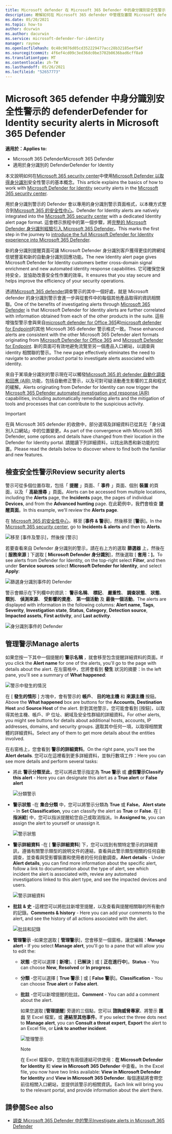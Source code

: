 ```yaml
---
title: Microsoft defender 在 Microsoft 365 Defender 中的身分識別安全性警示
description: 瞭解如何在 Microsoft 365 defender 中管理及審閱 Microsoft defender 的身分識別所發出的安全性警示
ms.date: 05/20/2021
ms.topic: how-to
author: dcurwin
ms.author: dacurwin
ms.service: microsoft-defender-for-identity
manager: raynew
ms.openlocfilehash: 0c48c9076d05cd352229477acc28b32185eef54f
ms.sourcegitcommit: 4f6ef4cd09c3ed36dc0be3702b0636bad6cff8a9
ms.translationtype: MT
ms.contentlocale: zh-TW
ms.lasthandoff: 05/26/2021
ms.locfileid: "52657773"
---
```

# <a name="defender-for-identity-security-alerts-in-microsoft-365-defender"></a><span data-ttu-id="82330-103">Microsoft 365 defender 中身分識別安全性警示的 defender</span><span class="sxs-lookup"><span data-stu-id="82330-103">Defender for Identity security alerts in Microsoft 365 Defender</span></span>

<span data-ttu-id="82330-104">**適用於：**</span><span class="sxs-lookup"><span data-stu-id="82330-104">**Applies to:**</span></span>

- <span data-ttu-id="82330-105">Microsoft 365 Defender</span><span class="sxs-lookup"><span data-stu-id="82330-105">Microsoft 365 Defender</span></span>
- <span data-ttu-id="82330-106">適用於身分識別的 Defender</span><span class="sxs-lookup"><span data-stu-id="82330-106">Defender for Identity</span></span>

<span data-ttu-id="82330-107">本文說明如何在[Microsoft 365 security center](/microsoft-365/security/defender/overview-security-center)中使用[Microsoft Defender 以取得身分識別](/defender-for-identity)安全性警示的基本概念。</span><span class="sxs-lookup"><span data-stu-id="82330-107">This article explains the basics of how to work with [Microsoft Defender for Identity](/defender-for-identity) security alerts in the [Microsoft 365 security center](/microsoft-365/security/defender/overview-security-center).</span></span>

<span data-ttu-id="82330-108">用於身分識別警示的 Defender 會以專用的身分識別警示頁面格式，以本機方式整合到[Microsoft 365 的安全性中心](https://security.microsoft.com)。</span><span class="sxs-lookup"><span data-stu-id="82330-108">Defender for Identity alerts are natively integrated into the [Microsoft 365 security center](https://security.microsoft.com) with a dedicated Identity alert page format.</span></span> <span data-ttu-id="82330-109">這會標示旅程中的第一個步驟，將[完整的 Microsoft Defender 身分識別經驗引入 Microsoft 365 Defender](/defender-for-identity/defender-for-identity-in-microsoft-365-defender)。</span><span class="sxs-lookup"><span data-stu-id="82330-109">This marks the first step in the journey to [introduce the full Microsoft Defender for Identity experience into Microsoft 365 Defender](/defender-for-identity/defender-for-identity-in-microsoft-365-defender).</span></span>

<span data-ttu-id="82330-110">新的身分識別提醒頁面可讓 Microsoft Defender 身分識別客戶獲得更佳的跨網域信號豐富和新的自動身分識別回應功能。</span><span class="sxs-lookup"><span data-stu-id="82330-110">The new Identity alert page gives Microsoft Defender for Identity customers better cross-domain signal enrichment and new automated identity response capabilities.</span></span> <span data-ttu-id="82330-111">它可確保您保持安全，並協助改善安全性作業的效率。</span><span class="sxs-lookup"><span data-stu-id="82330-111">It ensures that you stay secure and helps improve the efficiency of your security operations.</span></span>

<span data-ttu-id="82330-112">透過[Microsoft 365 defender](/microsoft-365/security/defender/microsoft-365-defender)調查警示的其中一個好處，就是 Microsoft defender 的身分識別警示會進一步與從套件中的每個其他產品取得的資訊相關聯。</span><span class="sxs-lookup"><span data-stu-id="82330-112">One of the benefits of investigating alerts through [Microsoft 365 Defender](/microsoft-365/security/defender/microsoft-365-defender) is that Microsoft Defender for Identity alerts are further correlated with information obtained from each of the other products in the suite.</span></span> <span data-ttu-id="82330-113">這些增強型警示會與來自[microsoft defender for Office 365](/microsoft-365/security/office-365-security)和[microsoft defender for Endpoint](/microsoft-365/security/defender-endpoint)的其他 Microsoft 365 defender 警示格式一致。</span><span class="sxs-lookup"><span data-stu-id="82330-113">These enhanced alerts are consistent with the other Microsoft 365 Defender alert formats originating from [Microsoft Defender for Office 365](/microsoft-365/security/office-365-security) and [Microsoft Defender for Endpoint](/microsoft-365/security/defender-endpoint).</span></span> <span data-ttu-id="82330-114">新的頁面可有效地避免流覽至另一個產品入口網站，以調查與 identity 相關聯的警示。</span><span class="sxs-lookup"><span data-stu-id="82330-114">The new page effectively eliminates the need to navigate to another product portal to investigate alerts associated with identity.</span></span>

<span data-ttu-id="82330-115">來自于某項身分識別的警示現在可以觸發[Microsoft 365 的 defender 自動化調查和回應 (AIR) ](/microsoft-365/security/defender/m365d-autoir)功能，包括自動修正警示，以及可對可疑活動產生影響的工具和程式的緩解。</span><span class="sxs-lookup"><span data-stu-id="82330-115">Alerts originating from Defender for Identity can now trigger the [Microsoft 365 Defender automated investigation and response (AIR)](/microsoft-365/security/defender/m365d-autoir) capabilities, including automatically remediating alerts and the mitigation of tools and processes that can contribute to the suspicious activity.</span></span>

>[!IMPORTANT]
><span data-ttu-id="82330-116">在與 Microsoft 365 defender 的收斂中，部分選項及詳細資料已從其在「身分識別入口網站」中的位置變更。</span><span class="sxs-lookup"><span data-stu-id="82330-116">As part of the convergence with Microsoft 365 Defender, some options and details have changed from their location in the Defender for Identity portal.</span></span> <span data-ttu-id="82330-117">請閱讀下列詳細資料，以找出熟悉和新功能的位置。</span><span class="sxs-lookup"><span data-stu-id="82330-117">Please read the details below to discover where to find both the familiar and new features.</span></span>

## <a name="review-security-alerts"></a><span data-ttu-id="82330-118">檢查安全性警示</span><span class="sxs-lookup"><span data-stu-id="82330-118">Review security alerts</span></span>

<span data-ttu-id="82330-119">警示可從多個位置存取，包括「 **提醒** 」頁面、「 **事件** 」頁面、個別 **裝置** 的頁面，以及「 **高級搜尋** 」頁面。</span><span class="sxs-lookup"><span data-stu-id="82330-119">Alerts can be accessed from multiple locations, including the **Alerts** page, the **Incidents** page, the pages of individual **Devices**, and from the **Advanced hunting** page.</span></span> <span data-ttu-id="82330-120">在此範例中，我們會檢查 **提醒頁面**。</span><span class="sxs-lookup"><span data-stu-id="82330-120">In this example, we'll review the **Alerts page**.</span></span>  

<span data-ttu-id="82330-121">在 [Microsoft 365 的安全性中心](https://security.microsoft.com/)，移至 [**事件 & 警示**]，然後移至 [**警示**]。</span><span class="sxs-lookup"><span data-stu-id="82330-121">In the [Microsoft 365 security center](https://security.microsoft.com/), go to **Incidents & alerts** and then to **Alerts**.</span></span>

![移至 [事件及警示]，然後按 [警示]](../../media/defender-identity/incidents-alerts.png)

<span data-ttu-id="82330-123">若要查看來自 Defender 身分識別的警示，請在右上方的選取 **篩選器** 上，然後在 [ **服務來源** ] 下選取 [ **Microsoft Defender 身分識別**]，然後選取 [ **套用：]**。</span><span class="sxs-lookup"><span data-stu-id="82330-123">To see alerts from Defender for Identity, on the top-right select **Filter**, and then under **Service sources** select **Microsoft Defender for Identity**, and select **Apply**:</span></span>

![篩選身分識別事件的 Defender](../../media/defender-identity/filter-defender-for-identity.png)

<span data-ttu-id="82330-125">警示會顯示在下列欄中的資訊： **警示名稱**、 **標記**、 **嚴重性**、 **調查狀態**、 **狀態**、 **類別**、 **偵測來源**、 **受影響的資產**、 **第一個活動** 及 **最後一個活動**。</span><span class="sxs-lookup"><span data-stu-id="82330-125">The alerts are displayed with information in the following columns: **Alert name**, **Tags**, **Severity**, **Investigation state**, **Status**, **Category**, **Detection source**, **Impacted assets**, **First activity**, and **Last activity**.</span></span>

![身分識別事件的 Defender](../../media/defender-identity/filtered-alerts.png)

## <a name="manage-alerts"></a><span data-ttu-id="82330-127">管理警示</span><span class="sxs-lookup"><span data-stu-id="82330-127">Manage alerts</span></span>

<span data-ttu-id="82330-128">如果您按一下其中一個提醒的 **警示名稱** ，就會移至包含提醒詳細資料的頁面。</span><span class="sxs-lookup"><span data-stu-id="82330-128">If you click the **Alert name** for one of the alerts, you'll go to the page with details about the alert.</span></span> <span data-ttu-id="82330-129">在左窗格中，您將會看到 **發生** 狀況的摘要：</span><span class="sxs-lookup"><span data-stu-id="82330-129">In the left pane, you'll see a summary of **What happened**:</span></span>

![警示中發生的情況](../../media/defender-identity/what-happened.png)

<span data-ttu-id="82330-131">在 [ **發生的情形** ] 方塊中，會有警示的 **帳戶**、 **目的地主機** 和 **來源主機** 按鈕。</span><span class="sxs-lookup"><span data-stu-id="82330-131">Above the **What happened** box are buttons for the **Accounts**, **Destination Host** and **Source Host** of the alert.</span></span> <span data-ttu-id="82330-132">針對其他警示，您可能會看到 [按鈕]，以取得其他主機、帳戶、IP 位址、網域及安全性群組的詳細資料。</span><span class="sxs-lookup"><span data-stu-id="82330-132">For other alerts, you might see buttons for details about additional hosts, accounts, IP addresses, domains, and security groups.</span></span> <span data-ttu-id="82330-133">選取其中任何一項，以取得相關實體的詳細資料。</span><span class="sxs-lookup"><span data-stu-id="82330-133">Select any of them to get more details about the entities involved.</span></span>

<span data-ttu-id="82330-134">在右窗格上，您會看到 **警示的詳細資料**。</span><span class="sxs-lookup"><span data-stu-id="82330-134">On the right pane, you'll see the **Alert details**.</span></span> <span data-ttu-id="82330-135">您可以在這裡看到更多詳細資料，並執行數項工作：</span><span class="sxs-lookup"><span data-stu-id="82330-135">Here you can see more details and perform several tasks:</span></span>

- <span data-ttu-id="82330-136">將此 **警示分類至此**，您可以將此警示指定為 **True 警示** 或 **虛假警示**</span><span class="sxs-lookup"><span data-stu-id="82330-136">**Classify this alert** - Here you can designate this alert as a **True alert** or **False alert**</span></span>

    ![分類警示](../../media/defender-identity/classify-alert.png)

- <span data-ttu-id="82330-138">**警示狀態** -在 **集合分類** 中，您可以將警示分類為 **True** 或 **False**。</span><span class="sxs-lookup"><span data-stu-id="82330-138">**Alert state** - In **Set Classification**, you can classify the alert as **True** or **False**.</span></span> <span data-ttu-id="82330-139">在 [ **指派給**] 中，您可以指派提醒給您自己或取消指派。</span><span class="sxs-lookup"><span data-stu-id="82330-139">In **Assigned to**, you can assign the alert to yourself or unassign it.</span></span>

    ![警示狀態](../../media/defender-identity/alert-state.png)

- <span data-ttu-id="82330-141">**警示詳細資料** -在 [ **警示詳細資料**] 下，您可以找到有關特定警示的詳細資訊，遵循有關警示類型的說明文件的連結，查看與此警示類型相關的任何自動調查，並查看與受影響裝置和使用者的任何自動調查。</span><span class="sxs-lookup"><span data-stu-id="82330-141">**Alert details** - Under **Alert details**, you can find more information about the specific alert, follow a link to documentation about the type of alert, see which incident the alert is associated with, review any automated investigations linked to this alert type, and see the impacted devices and users.</span></span>

    ![警示詳細資料](../../media/defender-identity/alert-details.png)

- <span data-ttu-id="82330-143">**批註 & 史** -這裡您可以將批註新增至提醒，以及查看與提醒相關聯的所有動作的記錄。</span><span class="sxs-lookup"><span data-stu-id="82330-143">**Comments & history** - Here you can add your comments to the alert, and see the history of all actions associated with the alert.</span></span>

    ![批註和記錄](../../media/defender-identity/comments-history.png)

- <span data-ttu-id="82330-145">**管理警示** -如果您選取 [ **管理警示**]，您會移至一個窗格，讓您編輯：</span><span class="sxs-lookup"><span data-stu-id="82330-145">**Manage alert** - If you select **Manage alert**, you'll go to a pane that will allow you to edit the:</span></span>
  - <span data-ttu-id="82330-146">**狀態** -您可以選擇 [ **新增**]、[ **已解決** ] 或 [ **正在進行中**]。</span><span class="sxs-lookup"><span data-stu-id="82330-146">**Status** - You can choose **New**, **Resolved** or **In progress**.</span></span>
  - <span data-ttu-id="82330-147">**分類** -您可以選擇 [ **True 警示** ] 或 [ **False 警示**]。</span><span class="sxs-lookup"><span data-stu-id="82330-147">**Classification** - You can choose **True alert** or **False alert**.</span></span>
  - <span data-ttu-id="82330-148">**批註** -您可以新增提醒的批註。</span><span class="sxs-lookup"><span data-stu-id="82330-148">**Comment** - You can add a comment about the alert.</span></span>

    <span data-ttu-id="82330-149">如果您選取 [**管理提醒**] 旁邊的三個點，您可以 **諮詢威脅專家**、將警示 **匯出** 至 Excel 檔案，或 **連結至其他事件**。</span><span class="sxs-lookup"><span data-stu-id="82330-149">If you select the three dots next to **Manage alert**, you can **Consult a threat expert**, **Export** the alert to an Excel file, or **Link to another incident**.</span></span>

    ![管理警示](../../media/defender-identity/manage-alert.png)

    >[!NOTE]
    ><span data-ttu-id="82330-151">在 Excel 檔案中，您現在有兩個連結可供使用：**在 Microsoft Defender for Identity** 和 **view in Microsoft 365 Defender** 中查看。</span><span class="sxs-lookup"><span data-stu-id="82330-151">In the Excel file, you now have two links available: **View in Microsoft Defender for Identity** and **View in Microsoft 365 Defender**.</span></span> <span data-ttu-id="82330-152">每個連結將會帶您前往相關入口網站，並提供該警示的相關資訊。</span><span class="sxs-lookup"><span data-stu-id="82330-152">Each link will bring you to the relevant portal, and provide information about the alert there.</span></span>

## <a name="see-also"></a><span data-ttu-id="82330-153">請參閱</span><span class="sxs-lookup"><span data-stu-id="82330-153">See also</span></span>

- [<span data-ttu-id="82330-154">調查 Microsoft 365 Defender 中的警示</span><span class="sxs-lookup"><span data-stu-id="82330-154">Investigate alerts in Microsoft 365 Defender</span></span>](../defender/investigate-alerts.md)
